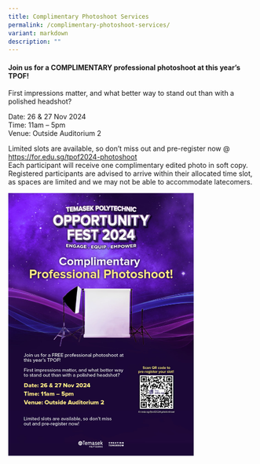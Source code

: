 ```yaml
---
title: Complimentary Photoshoot Services
permalink: /complimentary-photoshoot-services/
variant: markdown
description: ""
---
```

<h4><strong>Join us for a COMPLIMENTARY professional photoshoot at this year’s TPOF!</strong></h4>
<p>First impressions matter, and what better way to stand out than with a
polished headshot?</p>
<p>Date: 26 &amp; 27 Nov 2024
<br>Time: 11am – 5pm
<br>Venue: Outside Auditorium 2</p>
<p>Limited slots are available, so don’t miss out and pre-register now @
<a href="https://for.edu.sg/tpof2024-photoshoot" rel="noopener noreferrer nofollow" target="_blank">https://for.edu.sg/tpof2024-photoshoot</a>
<br>Each participant will receive one complimentary edited photo in soft copy.
<br>Registered participants are advised to arrive within their allocated time
slot, as spaces are limited and we may not be able to accommodate latecomers.</p>
<p></p>
<div class="isomer-image-wrapper">
<img style="width: 75%;" height="auto" width="100%" alt="" src="/images/2024/A2_poster.jpg">
</div>
<style>
	.col.is-8.is-offset-2.print-content{
	width:75%;
	}
.col.is-1.has-float-btns.is-position-relative.is-hidden-touch
	{
	display:none;
	}
</style>